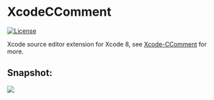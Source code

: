 XcodeCComment
========
[![License](https://img.shields.io/badge/license-MIT-blue.svg)](https://github.com/flexih/Xcode-CComment/blob/master/LICENSE)

Xcode source editor extension for Xcode 8, see [Xcode-CComment](https://github.com/flexih/Xcode-CComment) for more.


Snapshot:
---------
![](https://github.com/flexih/Xcode-CComment/blob/master/snapshot/snapshot.gif)

